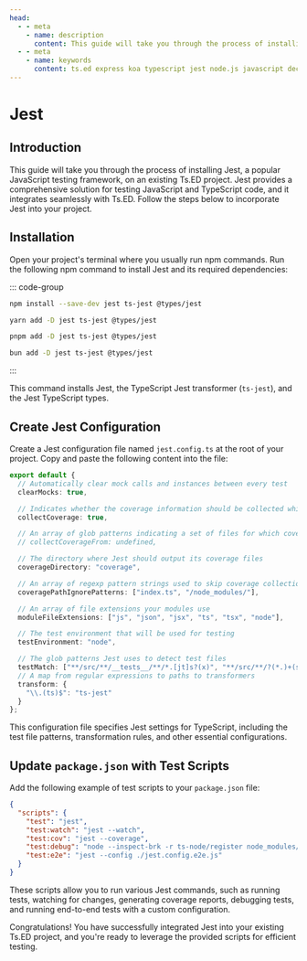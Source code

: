 ```yaml
---
head:
  - - meta
    - name: description
      content: This guide will take you through the process of installing Jest, a popular JavaScript testing framework, on an existing Ts.ED project. Jest provides a comprehensive solution for testing JavaScript and TypeScript code, and it integrates seamlessly with Ts.ED.
  - - meta
    - name: keywords
      content: ts.ed express koa typescript jest node.js javascript decorators testing unit-testing test-framework
---
```


# Jest

<Banner src="/jest.svg" height="150" href="https://jestjs.io"></Banner>

## Introduction

This guide will take you through the process of installing Jest, a popular JavaScript testing framework, on an existing
Ts.ED project. Jest provides a comprehensive solution for testing JavaScript and TypeScript code, and it integrates
seamlessly with Ts.ED. Follow the steps below to incorporate Jest into your project.

## Installation

Open your project's terminal where you usually run npm commands.
Run the following npm command to install Jest and its required dependencies:

::: code-group

```bash [npm]
npm install --save-dev jest ts-jest @types/jest
```

```bash [yarn]
yarn add -D jest ts-jest @types/jest
```

```bash [pnpm]
pnpm add -D jest ts-jest @types/jest
```

```bash [bun]
bun add -D jest ts-jest @types/jest
```

:::

This command installs Jest, the TypeScript Jest transformer (`ts-jest`), and the Jest TypeScript types.

## Create Jest Configuration

Create a Jest configuration file named `jest.config.ts` at the root of your project. Copy and paste the following
content into the file:

```ts
export default {
  // Automatically clear mock calls and instances between every test
  clearMocks: true,

  // Indicates whether the coverage information should be collected while executing the test
  collectCoverage: true,

  // An array of glob patterns indicating a set of files for which coverage information should be collected
  // collectCoverageFrom: undefined,

  // The directory where Jest should output its coverage files
  coverageDirectory: "coverage",

  // An array of regexp pattern strings used to skip coverage collection
  coveragePathIgnorePatterns: ["index.ts", "/node_modules/"],

  // An array of file extensions your modules use
  moduleFileExtensions: ["js", "json", "jsx", "ts", "tsx", "node"],

  // The test environment that will be used for testing
  testEnvironment: "node",

  // The glob patterns Jest uses to detect test files
  testMatch: ["**/src/**/__tests__/**/*.[jt]s?(x)", "**/src/**/?(*.)+(spec|test).[tj]s?(x)"],
  // A map from regular expressions to paths to transformers
  transform: {
    "\\.(ts)$": "ts-jest"
  }
};
```

This configuration file specifies Jest settings for TypeScript, including the test file patterns, transformation rules,
and other essential configurations.

## Update `package.json` with Test Scripts

Add the following example of test scripts to your `package.json` file:

```json
{
  "scripts": {
    "test": "jest",
    "test:watch": "jest --watch",
    "test:cov": "jest --coverage",
    "test:debug": "node --inspect-brk -r ts-node/register node_modules/.bin/jest --runInBand",
    "test:e2e": "jest --config ./jest.config.e2e.js"
  }
}
```

These scripts allow you to run various Jest commands, such as running tests, watching for changes, generating coverage
reports, debugging tests, and running end-to-end tests with a custom configuration.

Congratulations! You have successfully integrated Jest into your existing Ts.ED project, and you're ready to leverage
the provided scripts for efficient testing.
